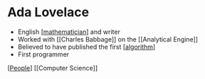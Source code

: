 # Ada Lovelace

- English [[mathematician]] and writer
- Worked with [[Charles Babbage]] on the [[Analytical Engine]]
- Believed to have published the first [[algorithm]]
- First programmer

[[People]] [[Computer Science]]

[//begin]: # "Autogenerated link references for markdown compatibility"
[mathematician]: mathematician "Mathematician"
[charles-babbage]: charles-babbage "Charles Babbage"
[analytical-engine]: analytical-engine "Analytical Engine"
[algorithm]: algorithm "Algorithm"
[people]: people "People"
[computer-science]: computer-science "Computer Science"
[//end]: # "Autogenerated link references"